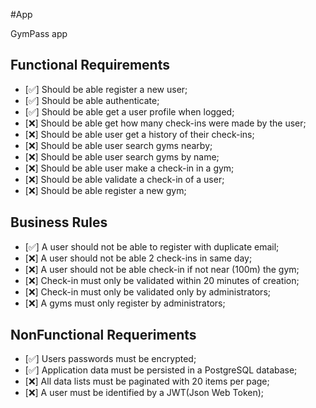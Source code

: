 #App

GymPass app

## Functional Requirements

- [✅] Should be able register a new user;
- [✅] Should be able authenticate;
- [✅] Should be able get a user profile when logged;
- [❌] Should be able get how many check-ins were made by the user;
- [❌] Should be able user get a history of their check-ins;
- [❌] Should be able user search gyms nearby;
- [❌] Should be able user search gyms by name;
- [❌] Should be able user make a check-in in a gym;
- [❌] Should be able validate a check-in of a user;
- [❌] Should be able register a new gym;

## Business Rules

- [✅] A user should not be able to register with duplicate email;
- [❌] A user should not be able 2 check-ins in same day;
- [❌] A user should not be able check-in if not near (100m) the gym;
- [❌] Check-in must only be validated within 20 minutes of creation;
- [❌] Check-in must only be validated only by administrators;
- [❌] A gyms must only register by administrators;

## NonFunctional Requeriments

- [✅] Users passwords must be encrypted;
- [✅] Application data must be persisted in a PostgreSQL database;
- [❌] All data lists must be paginated with 20 items per page;
- [❌] A user must be identified by a JWT(Json Web Token);
